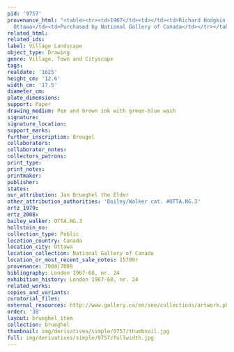 ```yaml
---
pid: '9757'
provenance_html: "<table><tr><td>1967</td><td></td><td>Richard Hodgkin (Dealer)</td></tr><tr><td>1969</td><td>Canada
  Ottawa</td><td>Purchased by National Gallery of Canada</td></tr></table>"
related_html:
related_ids:
label: Village Landscape
object_type: Drawing
genre: Village, Town and Cityscape
tags:
realdate: '1625'
height_cm: '12.6'
width_cm: '17.5'
diameter_cm:
plate_dimensions:
support: Paper
drawing_medium: Pen and brown ink with green-blue wash
signature:
signature_location:
support_marks:
further_inscription: Breugel
collaborators:
collaborator_notes:
collectors_patrons:
print_type:
print_notes:
printmaker:
publisher:
states:
our_attribution: Jan Brueghel the Elder
other_attribution_authorities: 'Bailey/Walker cat. #OTTA.NG.3'
ertz_1979:
ertz_2008:
bailey_walker: OTTA.NG.3
hollstein_no:
collection_type: Public
location_country: Canada
location_city: Ottawa
location_collection: National Gallery of Canada
location_or_most_recent_sale_notes: 15789r
provenance: 7008|7009
bibliography: London 1967-68, nr. 24
exhibition_history: London 1967-68, nr. 24
related_works:
copies_and_variants:
curatorial_files:
external_resources: http://www.gallery.ca/en/see/collections/artwork.php?mkey=7806
order: '38'
layout: brueghel_item
collection: brueghel
thumbnail: img/derivatives/simple/9757/thumbnail.jpg
full: img/derivatives/simple/9757/fullwidth.jpg
---
```

